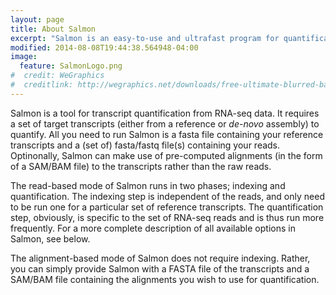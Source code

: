 ```yaml
---
layout: page
title: About Salmon
excerpt: "Salmon is an easy-to-use and ultrafast program for quantification from RNA-seq data"
modified: 2014-08-08T19:44:38.564948-04:00
image:
  feature: SalmonLogo.png
#  credit: WeGraphics
#  creditlink: http://wegraphics.net/downloads/free-ultimate-blurred-background-pack/
---
```


Salmon is a tool for transcript quantification from RNA-seq data.  It
requires a set of target transcripts (either from a reference or *de-novo*
assembly) to quantify.  All you need to run Salmon is a fasta file containing
your reference transcripts and a (set of) fasta/fastq file(s) containing your
reads.  Optinonally, Salmon can make use of pre-computed alignments (in the 
form of a SAM/BAM file) to the transcripts rather than the raw reads.

The read-based mode of Salmon runs in two phases; indexing and quantification.
The indexing step is independent of the reads, and only need to be run one for
a particular set of reference transcripts. The quantification step, obviously,
is specific to the set of RNA-seq reads and is thus run more frequently. For a
more complete description of all available options in Salmon, see below.

The alignment-based mode of Salmon does not require indexing.  Rather, you can 
simply provide Salmon with a FASTA file of the transcripts and a SAM/BAM file
containing the alignments you wish to use for quantification.


